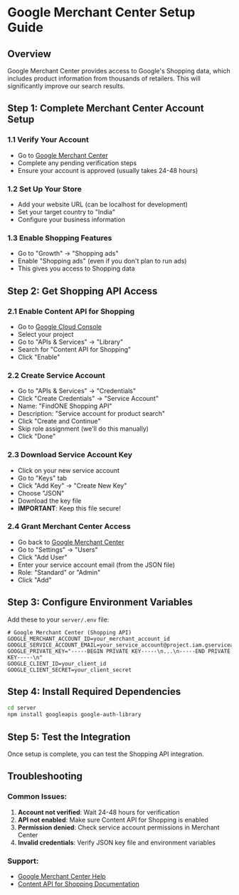 # Google Merchant Center Setup Guide

## Overview
Google Merchant Center provides access to Google's Shopping data, which includes product information from thousands of retailers. This will significantly improve our search results.

## Step 1: Complete Merchant Center Account Setup

### 1.1 Verify Your Account
- Go to [Google Merchant Center](https://merchants.google.com/)
- Complete any pending verification steps
- Ensure your account is approved (usually takes 24-48 hours)

### 1.2 Set Up Your Store
- Add your website URL (can be localhost for development)
- Set your target country to "India"
- Configure your business information

### 1.3 Enable Shopping Features
- Go to "Growth" → "Shopping ads"
- Enable "Shopping ads" (even if you don't plan to run ads)
- This gives you access to Shopping data

## Step 2: Get Shopping API Access

### 2.1 Enable Content API for Shopping
- Go to [Google Cloud Console](https://console.cloud.google.com/)
- Select your project
- Go to "APIs & Services" → "Library"
- Search for "Content API for Shopping"
- Click "Enable"

### 2.2 Create Service Account
- Go to "APIs & Services" → "Credentials"
- Click "Create Credentials" → "Service Account"
- Name: "FindONE Shopping API"
- Description: "Service account for product search"
- Click "Create and Continue"
- Skip role assignment (we'll do this manually)
- Click "Done"

### 2.3 Download Service Account Key
- Click on your new service account
- Go to "Keys" tab
- Click "Add Key" → "Create New Key"
- Choose "JSON"
- Download the key file
- **IMPORTANT**: Keep this file secure!

### 2.4 Grant Merchant Center Access
- Go back to [Google Merchant Center](https://merchants.google.com/)
- Go to "Settings" → "Users"
- Click "Add User"
- Enter your service account email (from the JSON file)
- Role: "Standard" or "Admin"
- Click "Add"

## Step 3: Configure Environment Variables

Add these to your `server/.env` file:

```env
# Google Merchant Center (Shopping API)
GOOGLE_MERCHANT_ACCOUNT_ID=your_merchant_account_id
GOOGLE_SERVICE_ACCOUNT_EMAIL=your_service_account@project.iam.gserviceaccount.com
GOOGLE_PRIVATE_KEY="-----BEGIN PRIVATE KEY-----\n...\n-----END PRIVATE KEY-----\n"
GOOGLE_CLIENT_ID=your_client_id
GOOGLE_CLIENT_SECRET=your_client_secret
```

## Step 4: Install Required Dependencies

```bash
cd server
npm install googleapis google-auth-library
```

## Step 5: Test the Integration

Once setup is complete, you can test the Shopping API integration.

## Troubleshooting

### Common Issues:
1. **Account not verified**: Wait 24-48 hours for verification
2. **API not enabled**: Make sure Content API for Shopping is enabled
3. **Permission denied**: Check service account permissions in Merchant Center
4. **Invalid credentials**: Verify JSON key file and environment variables

### Support:
- [Google Merchant Center Help](https://support.google.com/merchants/)
- [Content API for Shopping Documentation](https://developers.google.com/shopping-content/guides/quickstart) 